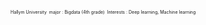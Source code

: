 <span style="font-size:50%">Hallym University</span> 
<span style="font-size:50%">major : Bigdata (4th grade)</span> 
<span style="font-size:50%">Interests : Deep learning, Machine learning</span> 
